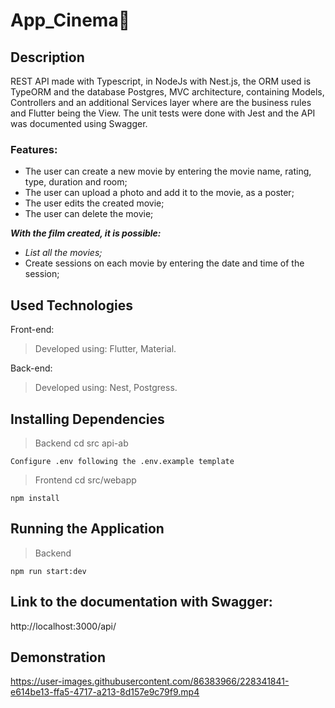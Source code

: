 
# App_Cinema🎥

## Description

REST API made with Typescript, in NodeJs with Nest.js, the ORM used is TypeORM and the database Postgres, MVC architecture, containing Models, Controllers and an additional Services layer where are the business rules and Flutter being the View. The unit tests were done with Jest and the API was documented using Swagger.

### Features:

- The user can create a new movie by entering the movie name, rating, type, duration and room;
- The user can upload a photo and add it to the movie, as a poster;
- The user edits the created movie;    
- The user can delete the movie;          

_**With the film created, it is possible:**_

- _List all the movies;_
- Create sessions on each movie by entering the date and time of the session;

## Used Technologies

Front-end:

> Developed using: Flutter, Material.

Back-end:

> Developed using: Nest, Postgress.


## Installing Dependencies

> Backend cd src api-ab

```npm install
Configure .env following the .env.example template

```

> Frontend cd src/webapp

```
npm install

```

## Running the Application

> Backend

```
npm run start:dev

```

## Link to the documentation with Swagger:
http://localhost:3000/api/

## Demonstration

https://user-images.githubusercontent.com/86383966/228341841-e614be13-ffa5-4717-a213-8d157e9c79f9.mp4
